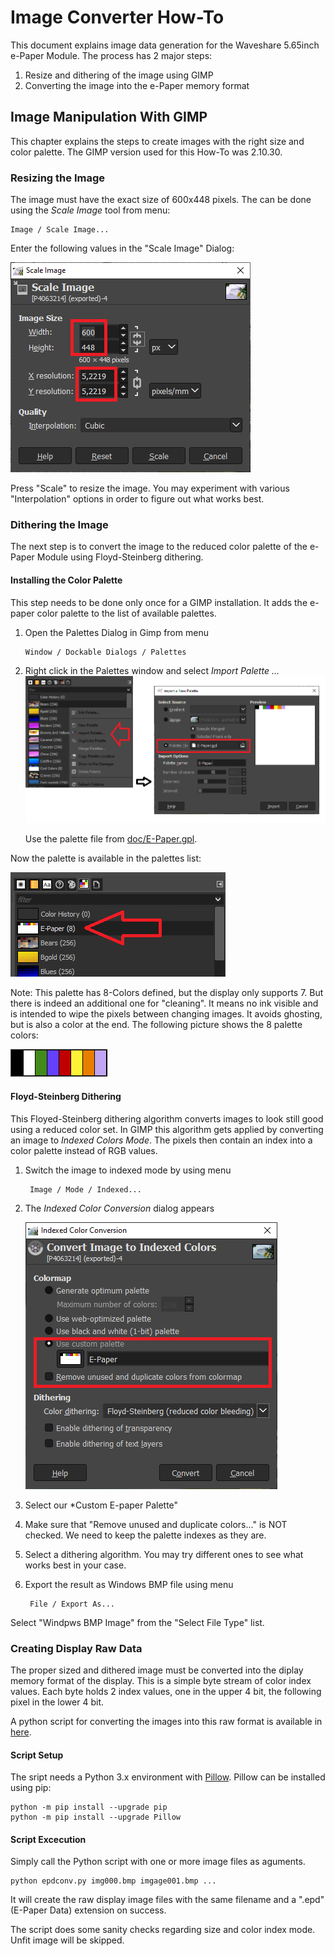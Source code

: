 # Image Converter How-To

This document explains image data generation for the Waveshare 5.65inch e-Paper Module. The process has 2 major steps:

  1. Resize and dithering of the image using GIMP
  2. Converting the image into the e-Paper memory format

## Image Manipulation With GIMP

This chapter explains the steps to create images with the right size and
color palette. The GIMP version used for this How-To was 2.10.30.

### Resizing the Image

The image must have the exact size of 600x448 pixels. The can be done using
the *Scale Image* tool from menu:

    Image / Scale Image...

Enter the following values in the "Scale Image" Dialog:

![Scale](doc/scale_img_dlg.png)

Press "Scale" to resize the image. You may experiment with various "Interpolation" options in order to figure out what works best.

### Dithering the Image

The next step is to convert the image to the reduced color palette of the e-Paper Module using Floyd-Steinberg dithering.

#### Installing the Color Palette

This step needs to be done only once for a GIMP installation. It adds the e-paper color palette to the list of available palettes. 

 1. Open the Palettes Dialog in Gimp from menu

        Window / Dockable Dialogs / Palettes

 2. Right click in the Palettes window and select *Import Palette ...*
    ![Import Palette](doc/import_palette.png)

    Use the palette file from [doc/E-Paper.gpl](doc/E-Paper.gpl).

Now the palette is available in the palettes list:

![Imported Palette](doc/loaded_palette.png)

Note: This palette has 8-Colors defined, but the display only supports  7. But there is indeed an additional one for "cleaning". It means no ink visible and is intended to wipe the pixels between changing images. It  avoids ghosting, but is also a color at the end. The following picture shows the 8 palette colors:

![Colors](doc/colors.png)

#### Floyd-Steinberg Dithering

This Floyed-Steinberg dithering algorithm converts images to look still good using a reduced color set. In GIMP this algorithm gets applied by converting an image to *Indexed Colors Mode*. The pixels then contain an index into a color palette instead of RGB values.

  1. Switch the image to indexed mode by using menu

          Image / Mode / Indexed...

  2. The *Indexed Color Conversion* dialog appears

     ![Indexed Colors Dialog](doc/indexed_mode.png)

  3. Select our *Custom E-paper Palette"

  4. Make sure that "Remove unused and duplicate colors..." is NOT checked. We need to keep the palette indexes as they are.

  5. Select a dithering algorithm. You may try different ones to see what works best in your case.

  6. Export the result as Windows BMP file using menu

          File / Export As...

  Select "Windpws BMP Image" from the "Select File Type" list.

### Creating Display Raw Data

The proper sized and dithered image must be converted into the diplay memory format of the display. This is a simple byte stream of color index values. Each byte holds 2 index values, one in the upper 4 bit, the following pixel in the lower 4 bit.

A python script for converting the images into this raw format is available in [here](./epdconv.py). 

#### Script Setup

The sript needs a Python 3.x environment with [Pillow](https://pillow.readthedocs.io/en/stable/index.html). Pillow can be installed using pip:

    python -m pip install --upgrade pip
    python -m pip install --upgrade Pillow

#### Script Excecution

Simply call the Python script with one or more image files as aguments.

    python epdconv.py img000.bmp imgage001.bmp ...

It will create the raw display image files with the same filename and a ".epd" (E-Paper Data) extension on success.

The script does some sanity checks regarding size and color index mode. Unfit image will be skipped.
